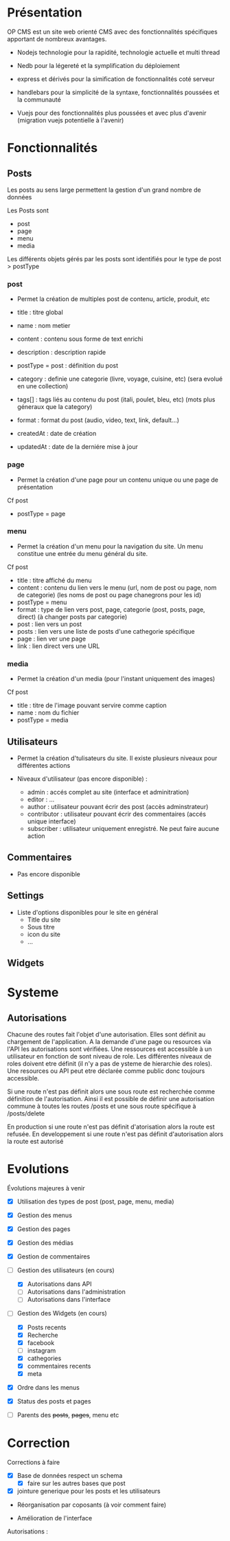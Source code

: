 
# Présentation

OP CMS est un site web orienté CMS avec des fonctionnalités spécifiques apportant de nombreux avantages.

* Nodejs technologie pour la rapidité, technologie actuelle et multi thread
* Nedb pour la légereté et la symplification du déploiement

* express et dérivés pour la simification de fonctionnalités coté serveur

* handlebars pour la simplicité de la syntaxe, fonctionnalités poussées et la communauté
* Vuejs pour des fonctionnalités plus poussées et avec plus d'avenir (migration vuejs potentielle à l'avenir)

# Fonctionnalités

## Posts

Les posts au sens large permettent la gestion d'un grand nombre de données

Les Posts sont 
* post
* page
* menu
* media

Les différents objets gérés par les posts sont identifiés pour le type de post > postType

### post

- Permet la création de multiples post de contenu, article, produit, etc

- title : titre global
- name : nom metier
- content : contenu sous forme de text enrichi
- description : description rapide
- postType = post : définition du post
- category : definie une categorie (livre, voyage, cuisine, etc) (sera evolué en une collection)
- tags[] : tags liés au contenu du post (itali, poulet, bleu, etc) (mots plus géneraux que la category) 
- format : format du post (audio, video, text, link, default...)
- createdAt : date de création
- updatedAt : date de la derniére mise à jour

### page

- Permet la création d'une page pour un contenu unique ou une page de présentation

Cf post
- postType = page

### menu

- Permet la création d'un menu pour la navigation du site. Un menu constitue une entrée du menu général du site.

Cf post
- title : titre affiché du menu
- content : contenu du lien vers le menu (url, nom de post ou page, nom de categorie) (les noms de post ou page chanegrons pour les id)
- postType = menu
- format : type de lien vers post, page, categorie (post, posts, page, direct) (à changer posts par categorie)
 - post : lien vers un post
  - posts : lien vers une liste de posts d'une cathegorie spécifique
  - page : lien ver une page
  - link : lien direct vers une URL


### media

- Permet la création d'un media (pour l'instant uniquement des images)

Cf post
- title : titre de l'image pouvant servire comme caption
- name : nom du fichier
- postType = media


## Utilisateurs

- Permet la création d'tulisateurs du site. Il existe plusieurs niveaux pour différentes actions

- Niveaux d'utilisateur (pas encore disponible) : 
  - admin : accés complet au site (interface et adminitration)
  - editor : ...
  - author : utilisateur pouvant écrir des post (accès adminstrateur)
  - contributor : utilisateur pouvant écrir des commentaires (accés unique interface)
  - subscriber : utilisateur uniquement enregistré. Ne peut faire aucune action

## Commentaires
- Pas encore disponible

## Settings
- Liste d'options disponibles pour le site en général
  - Title du site
  - Sous titre
  - icon du site
  - ...

## Widgets

# Systeme

## Autorisations
Chacune des routes fait l'objet d'une autorisation. Elles sont définit au chargement de l'application.
A la demande d'une page ou resources via l'API les autorisations sont vérifiées.
Une ressources est accessible à un utilisateur en fonction de sont niveau de role.
Les différentes niveaux de roles doivent etre définit (il n'y a pas de ysteme de hierarchie des roles).
Une resources ou API peut etre déclarée comme public donc toujours accessible.

Si une route n'est pas définit alors une sous route est recherchée comme définition de l'autorisation. Ainsi il est possible de définir une autorisation commune à toutes les routes /posts et une sous route spécifique à /posts/delete

En production si une route n'est pas définit d'atorisation alors la route est refusée.
En developpement si une route n'est pas définit d'autorisation alors la route est autorisé

# Evolutions

Évolutions majeures à venir

- [x] Utilisation des types de post (post, page, menu, media)
- [x] Gestion des menus
- [x] Gestion des pages

- [x] Gestion des médias
- [x] Gestion de commentaires
- [ ] Gestion des utilisateurs (en cours)
  - [x] Autorisations dans API
  - [ ] Autorisations dans l'administration
  - [ ] Autorisations dans l'interface

- [ ] Gestion des Widgets (en cours)
  - [x] Posts recents
  - [x] Recherche
  - [x] facebook
  - [ ] instagram
  - [x] cathegories
  - [x] commentaires recents
  - [x] meta

- [x] Ordre dans les menus
- [x] Status des posts et pages
- [ ] Parents des ~~posts~~, ~~pages~~, menu etc

# Correction

Corrections à faire

- [x] Base de données respect un schema
  - [x] faire sur les autres bases que post 

- [x] jointure generique pour les posts et les utilisateurs

- Réorganisation par coposants (à voir comment faire)

- Amélioration de l'interface

Autorisations :